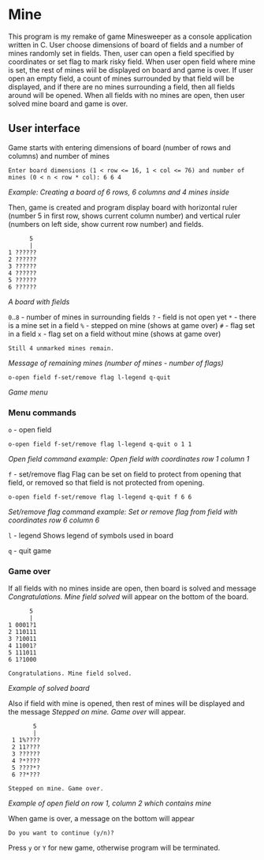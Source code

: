 # Mine
This program is my remake of game Minesweeper as a console application
written in C. User choose dimensions of board of fields and a number of
mines randomly set in fields. Then, user can open a field specified by 
coordinates or set flag to mark risky field. When user open field where
mine is set, the rest of mines wiil be displayed on board and game is over.
If user open an empty field, a count of mines surrounded by that field
will be displayed, and if there are no mines surrounding a field, then
all fields around will be opened. When all fields with no mines are open,
then user solved mine board and game is over.

## User interface
Game starts with entering dimensions of board (number of rows and columns) and number of mines

    Enter board dimensions (1 < row <= 16, 1 < col <= 76) and number of mines (0 < n < row * col): 6 6 4
*Example: Creating a board of 6 rows, 6 columns and 4 mines inside*
    
Then, game is created and program display board with horizontal ruler (number 5 in first row, shows current column number) and vertical ruler (numbers on left side, show current row number) and fields.

          5
          |
    1 ??????
    2 ??????
    3 ??????
    4 ??????
    5 ??????
    6 ??????
*A board with fields*

`0`..`8` - number of mines in surrounding fields
`?` - field is not open yet
`*` - there is a mine set in a field
`%` - stepped on mine (shows at game over)
`#` - flag set in a field
`x` - flag set on a field without mine (shows at game over)

    Still 4 unmarked mines remain.
*Message of remaining mines (number of mines - number of flags)*

    o-open field f-set/remove flag l-legend q-quit
*Game menu*
    
### Menu commands
`o` - open field

    o-open field f-set/remove flag l-legend q-quit o 1 1
*Open field command example: Open field with coordinates row 1 column 1*

`f` - set/remove flag
Flag can be set on field to protect from opening that field, or removed so that field is not protected from opening.

    o-open field f-set/remove flag l-legend q-quit f 6 6
*Set/remove flag command example: Set or remove flag from field with coordinates row 6 column 6*

`l` - legend
Shows legend of symbols used in board

`q` - quit game

### Game over
If all fields with no mines inside are open, then board is solved and message *Congratulations. Mine field solved* will appear on the bottom of the board.

          5
          |
    1 0001?1
    2 110111
    3 ?10011
    4 11001?
    5 111011
    6 1?1000

    Congratulations. Mine field solved.
*Example of solved board*

Also if field with mine is opened, then rest of mines will be displayed and the message *Stepped on mine. Game over* will appear.

           5
           |
     1 1%????
     2 11????
     3 ??????
     4 ?*????
     5 ????*?
     6 ??*???

    Stepped on mine. Game over.
*Example of open field on row 1, column 2 which contains mine*

When game is over, a message on the bottom will appear

    Do you want to continue (y/n)?

Press `y` or `Y` for new game, otherwise program will be terminated.
